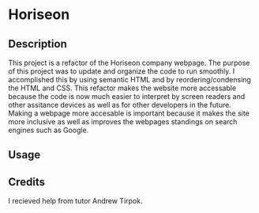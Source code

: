 # Horiseon

## Description

This project is a refactor of the Horiseon company webpage. The purpose of this project was to update and organize the code to run smoothly. I accomplished this by using semantic HTML and by reordering/condensing the HTML and CSS. This refactor makes the website more accessable because the code is now much easier to interpret by screen readers and other assitance devices as well as for other developers in the future. Making a webpage more accesable is important because it makes the site more inclusive as well as improves the webpages standings on search engines such as Google.


## Usage


## Credits

I recieved help from tutor Andrew Tirpok.
